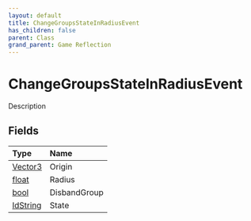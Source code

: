 ```yaml
---
layout: default
title: ChangeGroupsStateInRadiusEvent
has_children: false
parent: Class
grand_parent: Game Reflection
---
```

# ChangeGroupsStateInRadiusEvent
Description 

## Fields
| Type | Name |
|:-------------|:--------------|
| [Vector3](/game-reflection/classes/vector3.md) | Origin |
| [float](/game-reflection/components/float.md) | Radius |
| [bool](/game-reflection/components/bool.md) | DisbandGroup |
| [IdString](/game-reflection/components/id_string.md) | State |

